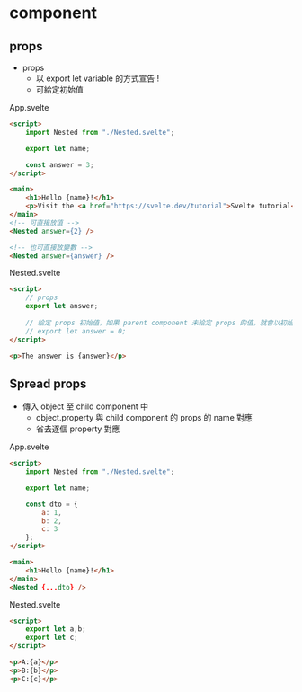 # component

## props

- props 
  - 以 export let variable 的方式宣告 !
  - 可給定初始值

App.svelte

```html
<script>
	import Nested from "./Nested.svelte";

	export let name;

	const answer = 3;
</script>

<main>
	<h1>Hello {name}!</h1>
	<p>Visit the <a href="https://svelte.dev/tutorial">Svelte tutorial</a> to learn how to build Svelte apps.</p>
</main>
<!-- 可直接放值 -->
<Nested answer={2} />

<!-- 也可直接放變數 -->
<Nested answer={answer} />
```

Nested.svelte

```html
<script>
    // props
    export let answer;
    
    // 給定 props 初始值，如果 parent component 未給定 props 的值，就會以初始值顯示
	// export let answer = 0;
</script>

<p>The answer is {answer}</p>
```

## Spread props

- 傳入 object 至 child component 中
  - object.property 與 child component 的 props 的 name 對應
  - 省去逐個 property 對應

App.svelte

```html
<script>
	import Nested from "./Nested.svelte";

	export let name;

	const dto = {
		a: 1,
		b: 2,
		c: 3
	};
</script>

<main>
	<h1>Hello {name}!</h1>
</main>
<Nested {...dto} />
```

Nested.svelte

```html
<script>
	export let a,b;
	export let c;
</script>

<p>A:{a}</p>
<p>B:{b}</p>
<p>C:{c}</p>
```

